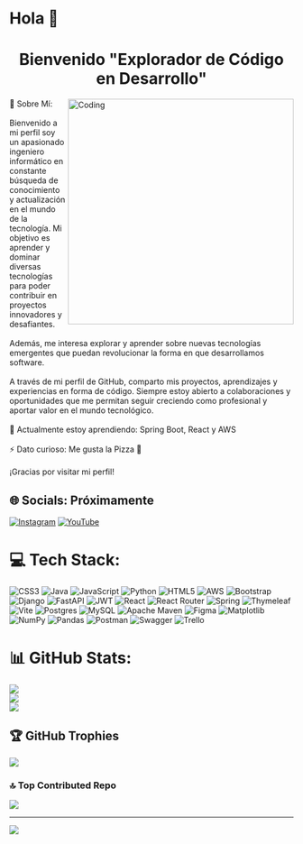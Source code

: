 # Hola 👋
<h1 align="center" >Bienvenido "Explorador de Código en Desarrollo" </h1>

<img align="right" alt="Coding" width="400" src="https://cdn.dribbble.com/users/1162077/screenshots/3848914/programmer.gif">
💫 Sobre Mí:
<br><br>Bienvenido a mi perfil soy un apasionado ingeniero informático en constante búsqueda de conocimiento y actualización en el mundo de la tecnología. Mi objetivo es aprender y dominar diversas tecnologías para poder contribuir en proyectos innovadores y desafiantes.<br><br> Además, me interesa explorar y aprender sobre nuevas tecnologías emergentes que puedan revolucionar la forma en que desarrollamos software.<br><br>A través de mi perfil de GitHub, comparto mis proyectos, aprendizajes y experiencias en forma de código. Siempre estoy abierto a colaboraciones y oportunidades que me permitan seguir creciendo como profesional y aportar valor en el mundo tecnológico.<br><br>🌱 Actualmente estoy aprendiendo: Spring Boot, React y AWS<br><br>⚡ Dato curioso: Me gusta la Pizza 🍕<br><br>¡Gracias por visitar mi perfil!<br>


## 🌐 Socials: Próximamente 
[![Instagram](https://img.shields.io/badge/Instagram-%23E4405F.svg?logo=Instagram&logoColor=white)]() [![YouTube](https://img.shields.io/badge/YouTube-%23FF0000.svg?logo=YouTube&logoColor=white)]() 

# 💻 Tech Stack:
![CSS3](https://img.shields.io/badge/css3-%231572B6.svg?style=for-the-badge&logo=css3&logoColor=white) ![Java](https://img.shields.io/badge/java-%23ED8B00.svg?style=for-the-badge&logo=openjdk&logoColor=white) ![JavaScript](https://img.shields.io/badge/javascript-%23323330.svg?style=for-the-badge&logo=javascript&logoColor=%23F7DF1E) ![Python](https://img.shields.io/badge/python-3670A0?style=for-the-badge&logo=python&logoColor=ffdd54) ![HTML5](https://img.shields.io/badge/html5-%23E34F26.svg?style=for-the-badge&logo=html5&logoColor=white) ![AWS](https://img.shields.io/badge/AWS-%23FF9900.svg?style=for-the-badge&logo=amazon-aws&logoColor=white) ![Bootstrap](https://img.shields.io/badge/bootstrap-%238511FA.svg?style=for-the-badge&logo=bootstrap&logoColor=white) ![Django](https://img.shields.io/badge/django-%23092E20.svg?style=for-the-badge&logo=django&logoColor=white) ![FastAPI](https://img.shields.io/badge/FastAPI-005571?style=for-the-badge&logo=fastapi) ![JWT](https://img.shields.io/badge/JWT-black?style=for-the-badge&logo=JSON%20web%20tokens) ![React](https://img.shields.io/badge/react-%2320232a.svg?style=for-the-badge&logo=react&logoColor=%2361DAFB) ![React Router](https://img.shields.io/badge/React_Router-CA4245?style=for-the-badge&logo=react-router&logoColor=white) ![Spring](https://img.shields.io/badge/spring-%236DB33F.svg?style=for-the-badge&logo=spring&logoColor=white) ![Thymeleaf](https://img.shields.io/badge/Thymeleaf-%23005C0F.svg?style=for-the-badge&logo=Thymeleaf&logoColor=white) ![Vite](https://img.shields.io/badge/vite-%23646CFF.svg?style=for-the-badge&logo=vite&logoColor=white) ![Postgres](https://img.shields.io/badge/postgres-%23316192.svg?style=for-the-badge&logo=postgresql&logoColor=white) ![MySQL](https://img.shields.io/badge/mysql-%2300000f.svg?style=for-the-badge&logo=mysql&logoColor=white) ![Apache Maven](https://img.shields.io/badge/Apache%20Maven-C71A36?style=for-the-badge&logo=Apache%20Maven&logoColor=white) ![Figma](https://img.shields.io/badge/figma-%23F24E1E.svg?style=for-the-badge&logo=figma&logoColor=white) ![Matplotlib](https://img.shields.io/badge/Matplotlib-%23ffffff.svg?style=for-the-badge&logo=Matplotlib&logoColor=black) ![NumPy](https://img.shields.io/badge/numpy-%23013243.svg?style=for-the-badge&logo=numpy&logoColor=white) ![Pandas](https://img.shields.io/badge/pandas-%23150458.svg?style=for-the-badge&logo=pandas&logoColor=white) ![Postman](https://img.shields.io/badge/Postman-FF6C37?style=for-the-badge&logo=postman&logoColor=white) ![Swagger](https://img.shields.io/badge/-Swagger-%23Clojure?style=for-the-badge&logo=swagger&logoColor=white) ![Trello](https://img.shields.io/badge/Trello-%23026AA7.svg?style=for-the-badge&logo=Trello&logoColor=white)
# 📊 GitHub Stats:
![](https://github-readme-stats.vercel.app/api?username=DevCodeExplorer-7&theme=dark&hide_border=false&include_all_commits=false&count_private=false)<br/>
![](https://github-readme-streak-stats.herokuapp.com/?user=DevCodeExplorer-7&theme=dark&hide_border=false)<br/>
![](https://github-readme-stats.vercel.app/api/top-langs/?username=DevCodeExplorer-7&theme=dark&hide_border=false&include_all_commits=false&count_private=false&layout=compact)

## 🏆 GitHub Trophies
![](https://github-profile-trophy.vercel.app/?username=DevCodeExplorer-7&theme=radical&no-frame=true&no-bg=false&margin-w=4)

### 🔝 Top Contributed Repo
![](https://github-contributor-stats.vercel.app/api?username=DevCodeExplorer-7&limit=5&theme=radical&combine_all_yearly_contributions=true)

---
[![](https://visitcount.itsvg.in/api?id=DevCodeExplorer-7&icon=0&color=0)](https://visitcount.itsvg.in)

<!-- Proudly created with GPRM ( https://gprm.itsvg.in ) -->
